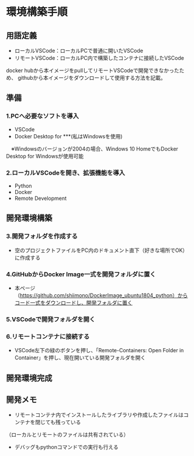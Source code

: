 # 環境構築手順

## 用語定義
* ローカルVSCode：ローカルPCで普通に開いたVSCode
* リモートVSCode：ローカルPC内で構築したコンテナに接続したVSCode

docker hubから本イメージをpullしてリモートVSCodeで開発できなかったため、
githubから本イメージをダウンロードして使用する方法を記載。


## 準備
### 1.PCへ必要なソフトを導入
* VSCode
* Docker Desktop for ***(私はWindowsを使用)

　※Windowsのバージョンが2004の場合、Windows 10 HomeでもDocker Desktop for Windowsが使用可能

 
### 2.ローカルVSCodeを開き、拡張機能を導入
* Python
* Docker
* Remote Development

 
## 開発環境構築

### 3.開発フォルダを作成する
* 空のプロジェクトファイルをPC内のドキュメント直下（好きな場所でOK）に作成する

### 4.GitHubからDocker Image一式を開発フォルダに置く
* 本ページ（https://github.com/shiimono/DockerImage_ubuntu1804_python）からコード一式をダウンロードし、開発フォルダに置く

### 5.VSCodeで開発フォルダを開く

### 6.リモートコンテナに接続する
* VSCode左下の緑のボタンを押し、「Remote-Containers: Open Folder in Container」を押し、現在開いている開発フォルダを開く

## 開発環境完成

## 開発メモ
* リモートコンテナ内でインストールしたライブラリや作成したファイルはコンテナを閉じても残っている

 （ローカルとリモートのファイルは共有されている）
* デバッグもpythonコマンドでの実行も行える
